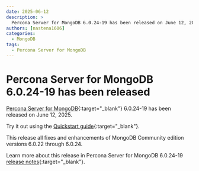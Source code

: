 ```yaml
---
date: 2025-06-12
description: >
  Percona Server for MongoDB 6.0.24-19 has been released on June 12, 2025.
authors: [nastena1606]
categories:
  - MongoDB
tags:
  - Percona Server for MongoDB
---
```


# Percona Server for MongoDB 6.0.24-19 has been released

<!-- more -->

[Percona Server for MongoDB](https://docs.percona.com/percona-server-for-mongodb/6.0/index.html){:target="_blank"} 6.0.24-19 has been released on June 12, 2025.

Try it out using the [Quickstart guide](https://docs.percona.com/percona-server-for-mongodb/6.0/install/index.html){:target="_blank"}. 

This release all fixes and enhancements of MongoDB Community edition versions 6.0.22 through 6.0.24.

Learn more about this release in Percona Server for MongoDB 6.0.24-19 [release notes](https://docs.percona.com/percona-server-for-mongodb/6.0/release_notes/6.0.24-19.html){:target="_blank"}.

